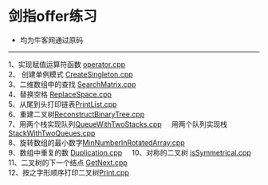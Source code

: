 # 剑指offer练习



 
- 均为牛客网通过原码

-------------------

1、实现赋值运算符函数 [operator.cpp](https://github.com/FlyingFishPeng/jianzhioffer/blob/master/operator.cpp)  
2、 创建单例模式 [CreateSingleton.cpp](https://github.com/FlyingFishPeng/jianzhioffer/blob/master/CreateSingleton.cpp)  
3、二维数组中的查找 [SearchMatrix.cpp](https://github.com/FlyingFishPeng/jianzhioffer/blob/master/SearchMatrix.cpp)  
4、替换空格 [ReplaceSpace.cpp](https://github.com/FlyingFishPeng/jianzhioffer/blob/master/ReplaceSpace.cpp)  
5、从尾到头打印链表[PrintList.cpp](https://github.com/FlyingFishPeng/jianzhioffer/blob/master/PrintList.cpp)     
6、重建二叉树[ReconstructBinaryTree.cpp](https://github.com/FlyingFishPeng/jianzhioffer/blob/master/ReconstructBinaryTree.cpp)    
7、用两个栈实现队列[QueueWithTwoStacks.cpp](https://github.com/FlyingFishPeng/jianzhioffer/blob/master/QueueWithTwoStacks.cpp)      
   用两个队列实现栈[StackWithTwoQueues.cpp](https://github.com/FlyingFishPeng/jianzhioffer/blob/master/StackWithTwoQueues.cpp)       
8、旋转数组的最小数字[MinNumberInRotatedArray.cpp](https://github.com/FlyingFishPeng/jianzhioffer/blob/master/MinNumberInRotatedArray.cpp)   
9、数组中重复的数 [Duplication.cpp](https://github.com/FlyingFishPeng/jianzhioffer/blob/master/Duplication.cpp)     
10、对称的二叉树 [isSymmetrical.cpp](https://github.com/FlyingFishPeng/jianzhioffer/blob/master/isSymmetrical.cpp)   
11、二叉树的下一个结点 [GetNext.cpp](https://github.com/FlyingFishPeng/jianzhioffer/blob/master/GetNext.cpp)   
12、按之字形顺序打印二叉树[Print.cpp](https://github.com/FlyingFishPeng/jianzhioffer/blob/master/Print.cpp)    




